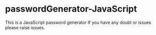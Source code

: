 # passwordGenerator-JavaScript
This is a JavaScript password generator 
If you have any doubt or issues please raise issues.